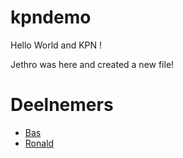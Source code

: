 # kpndemo

Hello World and KPN !

Jethro was here and created a new file!

# Deelnemers

* [Bas](Bas.md)
* [Ronald](ronald.md)
